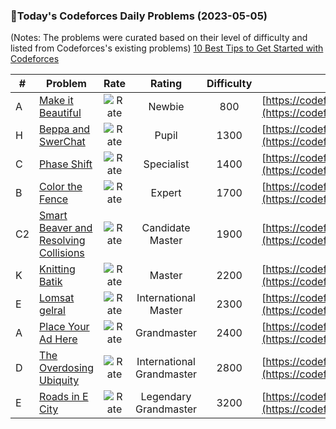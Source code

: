 ### 🌟Today's Codeforces Daily Problems (2023-05-05)
(Notes: The problems were curated based on their level of difficulty and listed from Codeforces's existing problems)
[10 Best Tips to Get Started with Codeforces](https://github.com/ika9810/Codeforces-Daily-Problems/blob/main/10%20Best%20Tips%20to%20Get%20Started%20with%20Codeforces.md)

| # | Problem | Rate| Rating | Difficulty | Contest |
|---| ----- | :--------: | :----------: | :----------: | ---------- |
|A|[Make it Beautiful](https://codeforces.com/contest/1783/problem/A)|![Rate](https://img.shields.io/badge/Newbie-800-lightgrey)|Newbie|800|[https://codeforces.com/contest/1783](https://codeforces.com/contest/1783)|
|H|[Beppa and SwerChat](https://codeforces.com/contest/1776/problem/H)|![Rate](https://img.shields.io/badge/Pupil-1300-brightgreen)|Pupil|1300|[https://codeforces.com/contest/1776](https://codeforces.com/contest/1776)|
|C|[Phase Shift](https://codeforces.com/contest/1735/problem/C)|![Rate](https://img.shields.io/badge/Specialist-1400-9cf)|Specialist|1400|[https://codeforces.com/contest/1735](https://codeforces.com/contest/1735)|
|B|[Color the Fence](https://codeforces.com/contest/349/problem/B)|![Rate](https://img.shields.io/badge/Expert-1700-blue)|Expert|1700|[https://codeforces.com/contest/349](https://codeforces.com/contest/349)|
|C2|[Smart Beaver and Resolving Collisions](https://codeforces.com/contest/178/problem/C2)|![Rate](https://img.shields.io/badge/Candidate%20Master-1900-blueviolet)|Candidate Master|1900|[https://codeforces.com/contest/178](https://codeforces.com/contest/178)|
|K|[Knitting Batik](https://codeforces.com/contest/1575/problem/K)|![Rate](https://img.shields.io/badge/Master-2200-orange)|Master|2200|[https://codeforces.com/contest/1575](https://codeforces.com/contest/1575)|
|E|[Lomsat gelral](https://codeforces.com/contest/600/problem/E)|![Rate](https://img.shields.io/badge/International%20Master-2300-orange)|International Master|2300|[https://codeforces.com/contest/600](https://codeforces.com/contest/600)|
|A|[Place Your Ad Here](https://codeforces.com/contest/542/problem/A)|![Rate](https://img.shields.io/badge/Grandmaster-2400-red)|Grandmaster|2400|[https://codeforces.com/contest/542](https://codeforces.com/contest/542)|
|D|[The Overdosing Ubiquity](https://codeforces.com/contest/869/problem/D)|![Rate](https://img.shields.io/badge/International%20Grandmaster-2800-red)|International Grandmaster|2800|[https://codeforces.com/contest/869](https://codeforces.com/contest/869)|
|E|[Roads in E City](https://codeforces.com/contest/1819/problem/E)|![Rate](https://img.shields.io/badge/Legendary%20Grandmaster-3200-red)|Legendary Grandmaster|3200|[https://codeforces.com/contest/1819](https://codeforces.com/contest/1819)|
